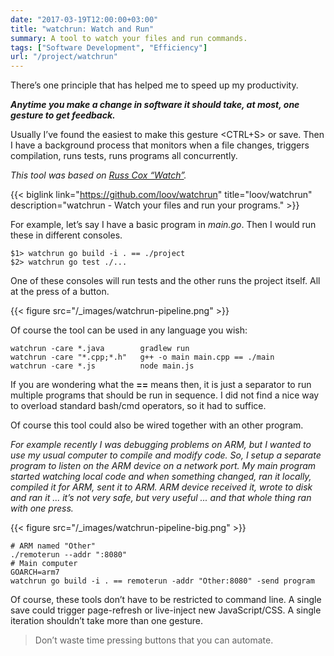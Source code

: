 ```yaml
---
date: "2017-03-19T12:00:00+03:00"
title: "watchrun: Watch and Run"
summary: A tool to watch your files and run commands.
tags: ["Software Development", "Efficiency"]
url: "/project/watchrun"
---
```


There’s one principle that has helped me to speed up my productivity.

**_Anytime you make a change in software it should take, at most, one gesture to get feedback._**

Usually I’ve found the easiest to make this gesture <CTRL+S> or save. Then I have a background process that monitors when a file changes, triggers compilation, runs tests, runs programs all concurrently.

_This tool was based on [Russ Cox “Watch”](https://www.youtube.com/watch?v=dP1xVpMPn8M)._

{{< biglink link="https://github.com/loov/watchrun" title="loov/watchrun" description="watchrun - Watch your files and run your programs." >}}

For example, let’s say I have a basic program in _main.go_. Then I would run these in different consoles.

```
$1> watchrun go build -i . == ./project  
$2> watchrun go test ./...
```

One of these consoles will run tests and the other runs the project itself. All at the press of a button.

{{< figure src="/_images/watchrun-pipeline.png" >}}

Of course the tool can be used in any language you wish:

```
watchrun -care *.java        gradlew run  
watchrun -care "*.cpp;*.h"   g++ -o main main.cpp == ./main  
watchrun -care *.js          node main.js
```

If you are wondering what the **\==** means then, it is just a separator to run multiple programs that should be run in sequence. I did not find a nice way to overload standard bash/cmd operators, so it had to suffice.

Of course this tool could also be wired together with an other program.

_For example recently I was debugging problems on ARM, but I wanted to use my usual computer to compile and modify code. So, I setup a separate program to listen on the ARM device on a network port. My main program started watching local code and when something changed, ran it locally, compiled it for ARM, sent it to ARM. ARM device received it, wrote to disk and ran it ... it’s not very safe, but very useful ... and that whole thing ran with one press._

{{< figure src="/_images/watchrun-pipeline-big.png" >}}

```
# ARM named "Other"  
./remoterun --addr ":8080"  
# Main computer  
GOARCH=arm7  
watchrun go build -i . == remoterun -addr "Other:8080" -send program
```

Of course, these tools don’t have to be restricted to command line. A single save could trigger page-refresh or live-inject new JavaScript/CSS. A single iteration shouldn’t take more than one gesture.

> Don’t waste time pressing buttons that you can automate.